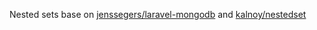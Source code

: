 
Nested sets base on [jenssegers/laravel-mongodb](https://github.com/jenssegers/laravel-mongodb) and [kalnoy/nestedset](https://github.com/lazychaser/laravel-nestedset)